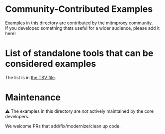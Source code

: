 # Community-Contributed Examples

Examples in this directory are contributed by the mitmproxy community.  
If you developed something thats useful for a wider audience, please add it here!

# List of standalone tools that can be considered examples

The list is in [the TSV file](./standalone.tsv).

# Maintenance


:warning:  The examples in this directory are _not_ actively maintained by the core developers.  

We welcome PRs that add/fix/modernize/clean up code.
